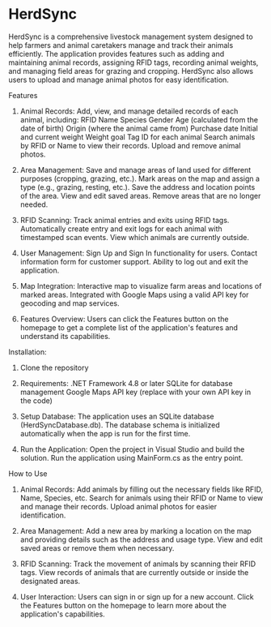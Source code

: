 <h1>HerdSync</h1>
HerdSync is a comprehensive livestock management system designed to help farmers and animal caretakers manage and track their animals efficiently. The application provides features such as adding and maintaining animal records, assigning RFID tags, recording animal weights, and managing field areas for grazing and cropping. HerdSync also allows users to upload and manage animal photos for easy identification.

Features
1. Animal Records:
Add, view, and manage detailed records of each animal, including:
RFID
Name
Species
Gender
Age (calculated from the date of birth)
Origin (where the animal came from)
Purchase date
Initial and current weight
Weight goal
Tag ID for each animal
Search animals by RFID or Name to view their records.
Upload and remove animal photos.

2. Area Management:
Save and manage areas of land used for different purposes (cropping, grazing, etc.).
Mark areas on the map and assign a type (e.g., grazing, resting, etc.).
Save the address and location points of the area.
View and edit saved areas.
Remove areas that are no longer needed.

3. RFID Scanning:
Track animal entries and exits using RFID tags.
Automatically create entry and exit logs for each animal with timestamped scan events.
View which animals are currently outside.

4. User Management:
Sign Up and Sign In functionality for users.
Contact information form for customer support.
Ability to log out and exit the application.

5. Map Integration:
Interactive map to visualize farm areas and locations of marked areas.
Integrated with Google Maps using a valid API key for geocoding and map services.

7. Features Overview:
Users can click the Features button on the homepage to get a complete list of the application's features and understand its capabilities.

Installation:
1. Clone the repository

2. Requirements:
.NET Framework 4.8 or later
SQLite for database management
Google Maps API key (replace with your own API key in the code)

3. Setup Database:
The application uses an SQLite database (HerdSyncDatabase.db). The database schema is initialized automatically when the app is run for the first time.

4. Run the Application:
Open the project in Visual Studio and build the solution.
Run the application using MainForm.cs as the entry point.

How to Use

1. Animal Records:
Add animals by filling out the necessary fields like RFID, Name, Species, etc.
Search for animals using their RFID or Name to view and manage their records.
Upload animal photos for easier identification.

2. Area Management:
Add a new area by marking a location on the map and providing details such as the address and usage type.
View and edit saved areas or remove them when necessary.

3. RFID Scanning:
Track the movement of animals by scanning their RFID tags.
View records of animals that are currently outside or inside the designated areas.

4. User Interaction:
Users can sign in or sign up for a new account.
Click the Features button on the homepage to learn more about the application's capabilities.
